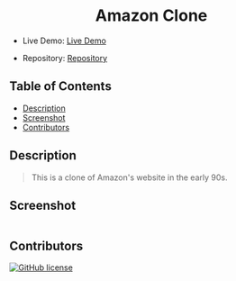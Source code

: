 <div align="center">

# Amazon Clone

</div>

- Live Demo: [Live Demo]()

- Repository: [Repository](https://github.com/lbarnes86/amazon-clone)

## Table of Contents

- [Description](#description)
- [Screenshot](#screenshot)
- [Contributors](#contributors)


## Description

>This is a clone of Amazon's website in the early 90s.


## Screenshot

<img src="">

## Contributors

[![GitHub license](https://img.shields.io/badge/Made%20by-Lloyd%20Barnes-ab8c9b?style=flat&logo=github)](https://github.com/lbarnes86)

